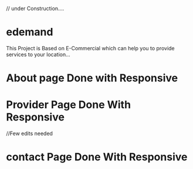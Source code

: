 // under Construction....
# edemand 
This Project is Based on E-Commercial 
which can help you to provide services to your location...

# About page Done with Responsive
# Provider Page Done With Responsive
//Few edits needed
# contact Page Done With Responsive
